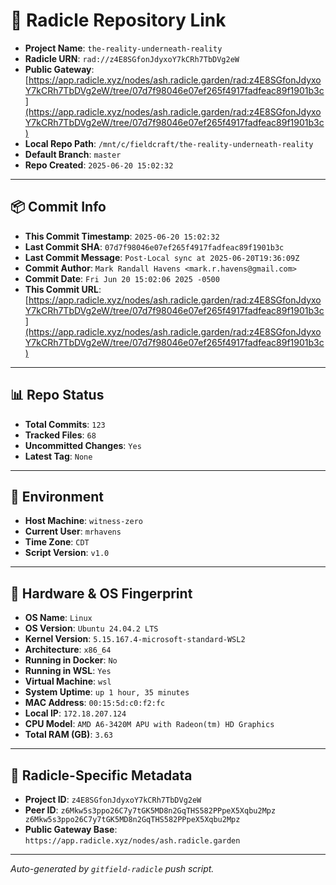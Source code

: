 # 🔗 Radicle Repository Link

- **Project Name**: `the-reality-underneath-reality`
- **Radicle URN**: `rad://z4E8SGfonJdyxoY7kCRh7TbDVg2eW`
- **Public Gateway**: [https://app.radicle.xyz/nodes/ash.radicle.garden/rad:z4E8SGfonJdyxoY7kCRh7TbDVg2eW/tree/07d7f98046e07ef265f4917fadfeac89f1901b3c](https://app.radicle.xyz/nodes/ash.radicle.garden/rad:z4E8SGfonJdyxoY7kCRh7TbDVg2eW/tree/07d7f98046e07ef265f4917fadfeac89f1901b3c)
- **Local Repo Path**: `/mnt/c/fieldcraft/the-reality-underneath-reality`
- **Default Branch**: `master`
- **Repo Created**: `2025-06-20 15:02:32`

---

## 📦 Commit Info

- **This Commit Timestamp**: `2025-06-20 15:02:32`
- **Last Commit SHA**: `07d7f98046e07ef265f4917fadfeac89f1901b3c`
- **Last Commit Message**: `Post-Local sync at 2025-06-20T19:36:09Z`
- **Commit Author**: `Mark Randall Havens <mark.r.havens@gmail.com>`
- **Commit Date**: `Fri Jun 20 15:02:06 2025 -0500`
- **This Commit URL**: [https://app.radicle.xyz/nodes/ash.radicle.garden/rad:z4E8SGfonJdyxoY7kCRh7TbDVg2eW/tree/07d7f98046e07ef265f4917fadfeac89f1901b3c](https://app.radicle.xyz/nodes/ash.radicle.garden/rad:z4E8SGfonJdyxoY7kCRh7TbDVg2eW/tree/07d7f98046e07ef265f4917fadfeac89f1901b3c)

---

## 📊 Repo Status

- **Total Commits**: `123`
- **Tracked Files**: `68`
- **Uncommitted Changes**: `Yes`
- **Latest Tag**: `None`

---

## 🧭 Environment

- **Host Machine**: `witness-zero`
- **Current User**: `mrhavens`
- **Time Zone**: `CDT`
- **Script Version**: `v1.0`

---

## 🧬 Hardware & OS Fingerprint

- **OS Name**: `Linux`
- **OS Version**: `Ubuntu 24.04.2 LTS`
- **Kernel Version**: `5.15.167.4-microsoft-standard-WSL2`
- **Architecture**: `x86_64`
- **Running in Docker**: `No`
- **Running in WSL**: `Yes`
- **Virtual Machine**: `wsl`
- **System Uptime**: `up 1 hour, 35 minutes`
- **MAC Address**: `00:15:5d:c0:f2:fc`
- **Local IP**: `172.18.207.124`
- **CPU Model**: `AMD A6-3420M APU with Radeon(tm) HD Graphics`
- **Total RAM (GB)**: `3.63`

---

## 🌱 Radicle-Specific Metadata

- **Project ID**: `z4E8SGfonJdyxoY7kCRh7TbDVg2eW`
- **Peer ID**: `z6Mkw5s3ppo26C7y7tGK5MD8n2GqTHS582PPpeX5Xqbu2Mpz
z6Mkw5s3ppo26C7y7tGK5MD8n2GqTHS582PPpeX5Xqbu2Mpz`
- **Public Gateway Base**: `https://app.radicle.xyz/nodes/ash.radicle.garden`

---

_Auto-generated by `gitfield-radicle` push script._
